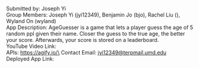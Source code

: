 Submitted by: Joseph Yi\
Group Members: Joseph Yi (jyi12349), Benjamin Jo (bjo), Rachel Liu (), Wyland On (wyland) \
App Description: AgeGuesser is a game that lets a player guess the age of 5 random ppl given their name. Closer the guess to the true age, the better your score. Afterwards, your score is stored on a leaderboard.\
YouTube Video Link: \
APIs: https://agify.io/\
Contact Email: jyi12349@terpmail.umd.edu\
Deployed App Link: 
